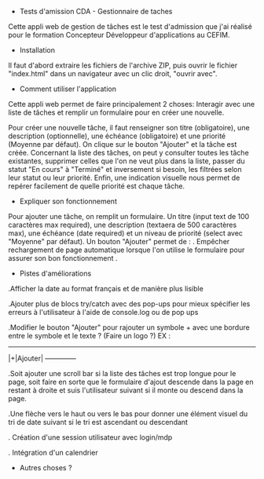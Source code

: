  - Tests d'amission CDA - Gestionnaire de taches

Cette appli web de gestion de tâches est le test d'admission que j'ai réalisé pour le formation Concepteur Développeur d'applications au CEFIM.

 - Installation

Il faut d'abord extraire les fichiers de l'archive ZIP, puis ouvrir le fichier "index.html" dans un navigateur avec un clic droit, "ouvrir avec".


 - Comment utiliser l'application

Cette appli web permet de faire principalement 2 choses: Interagir avec une liste de tâches et remplir un formulaire pour en créer une nouvelle.

Pour créer une nouvelle tâche, il faut renseigner son titre (obligatoire), une description (optionnelle), une échéance (obligatoire) et une priorité (Moyenne par défaut). On clique sur le bouton "Ajouter" et la tâche est créée.
Concernant la liste des tâches, on peut y consulter toutes les tâche existantes, supprimer celles que l'on ne veut plus dans la liste, passer du statut "En cours" à "Terminé" et inversement si besoin, les filtrées selon leur statut ou leur priorité. Enfin, une indication visuelle nous permet de repérer facilement de quelle priorité est chaque tâche.


 - Expliquer son fonctionnement

Pour ajouter une tâche, on remplit un formulaire. Un titre (input text de 100 caractères max required), une description (textaera de 500 caractères max), une échéance (date required) et un niveau de priorité (select avec "Moyenne" par défaut). Un bouton "Ajouter" permet de :
. Empêcher rechargement de page automatique lorsque l'on utilise le formulaire pour assurer son bon fonctionnement
.


 - Pistes d'améliorations

.Afficher la date au format français et de manière plus lisible

.Ajouter plus de blocs try/catch avec des pop-ups pour mieux spécifier les erreurs à l'utilisateur à l'aide de console.log ou de pop ups

.Modifier le bouton "Ajouter" pour rajouter un symbole + avec une bordure entre le symbole et le texte ? (Faire un logo ?)
EX : 
 _________
|+|Ajouter|
 ––––––––– 

.Soit ajouter une scroll bar si la liste des tâches est trop longue pour le page, soit faire en sorte que le formulaire d'ajout descende dans la page en restant à droite et suis l'utilisateur suivant si il monte ou descend dans la page.

.Une flèche vers le haut ou vers le bas pour donner une élément visuel du tri de date suivant si le tri est ascendant ou descendant


. Création d'une session utilisateur avec login/mdp

. Intégration d'un calendrier


 - Autres choses ?
